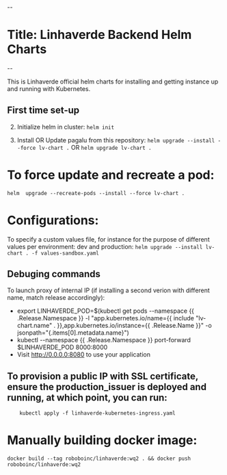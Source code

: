 --
# Title: Linhaverde Backend Helm Charts 
--

This is Linhaverde official helm charts for installing and getting instance up and running with Kubernetes.

## First time set-up
2. Initialize helm in cluster:
```helm init```

3. Install OR Update pagalu from this repository:
``` helm upgrade --install --force lv-chart . ```
OR
``helm upgrade lv-chart .``

# To force update and recreate a pod:
 ``helm  upgrade --recreate-pods --install --force lv-chart .``

# Configurations:
To specify a custom values file, for instance for the purpose of different values per environment: dev and production:
    `helm upgrade --install lv-chart . -f values-sandbox.yaml`

## Debuging commands
   To launch proxy of internal IP (if installing a second verion with different name, match release accordingly):
   - export LINHAVERDE_POD=$(kubectl get pods --namespace {{ .Release.Namespace }} -l "app.kubernetes.io/name={{ include "lv-chart.name" . }},app.kubernetes.io/instance={{ .Release.Name }}" -o jsonpath="{.items[0].metadata.name}")
   - kubectl --namespace {{ .Release.Namespace }} port-forward $LINHAVERDE_POD 8000:8000
   - Visit http://0.0.0.0:8080 to use your application

## To provision a public IP with SSL certificate, ensure the production_issuer is deployed and running, at which point, you can run:
``    kubectl apply -f linhaverde-kubernetes-ingress.yaml``

# Manually building docker image:
 ` docker build --tag roboboinc/linhaverde:wq2 . && docker push roboboinc/linhaverde:wq2 `
